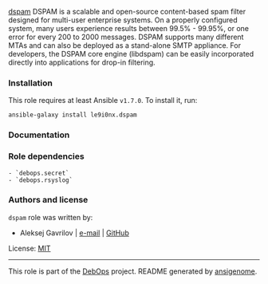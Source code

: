 

[dspam](http://dspam.nuclearelephant.com/)
DSPAM is a scalable and open-source content-based spam filter designed for multi-user enterprise systems. On a properly configured system, many users experience results between 99.5% - 99.95%, or one error for every 200 to 2000 messages. DSPAM supports many different MTAs and can also be deployed as a stand-alone SMTP appliance. For developers, the DSPAM core engine (libdspam) can be easily incorporated directly into applications for drop-in filtering.

### Installation

This role requires at least Ansible `v1.7.0`. To install it, run:

    ansible-galaxy install le9i0nx.dspam

### Documentation

### Role dependencies

    - `debops.secret`
    - `debops.rsyslog`

### Authors and license

`dspam` role was written by:
- Aleksej Gavrilov | [e-mail](mailto:le9i0nx@gmail.com) | [GitHub](https://github.com/le9i0nx)

License: [MIT](https://github.com/le9i0nx/ansible-dspam/blob/master/LICENSE)

***

This role is part of the [DebOps](http://debops.org/) project. README generated by [ansigenome](https://github.com/nickjj/ansigenome/).
